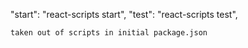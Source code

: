   "start": "react-scripts start",
  "test": "react-scripts test",

    taken out of scripts in initial package.json